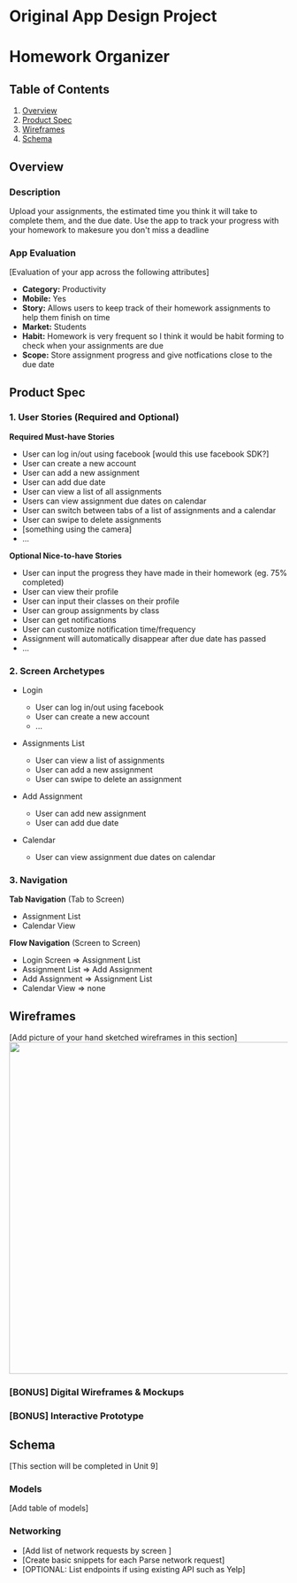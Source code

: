 Original App Design Project
===

# Homework Organizer

## Table of Contents
1. [Overview](#Overview)
1. [Product Spec](#Product-Spec)
1. [Wireframes](#Wireframes)
2. [Schema](#Schema)

## Overview
### Description
Upload your assignments, the estimated time you think it will take to complete them, and the due date. Use the app to track your progress with your homework to makesure you don't miss a deadline

### App Evaluation
[Evaluation of your app across the following attributes]
- **Category:** Productivity
- **Mobile:** Yes
- **Story:** Allows users to keep track of their homework assignments to help them finish on time
- **Market:** Students
- **Habit:** Homework is very frequent so I think it would be habit forming to check when your assignments are due
- **Scope:** Store assignment progress and give notfications close to the due date

## Product Spec

### 1. User Stories (Required and Optional)

**Required Must-have Stories**

* User can log in/out using facebook [would this use facebook SDK?]
* User can create a new account
* User can add a new assignment
* User can add due date
* User can view a list of all assignments
* Users can view assignment due dates on calendar
* User can switch between tabs of a list of assignments and a calendar
* User can swipe to delete assignments
* [something using the camera]
* ...

**Optional Nice-to-have Stories**

* User can input the progress they have made in their homework (eg. 75% completed)
* User can view their profile
* User can input their classes on their profile
* User can group assignments by class 
* User can get notifications
* User can customize notification time/frequency 
* Assignment will automatically disappear after due date has passed
* ...

### 2. Screen Archetypes

* Login
   * User can log in/out using facebook 
   * User can create a new account
   * ...
* Assignments List
   * User can view a list of assignments
   * User can add a new assignment
   * User can swipe to delete an assignment

* Add Assignment
   * User can add new assignment
   * User can add due date

* Calendar
    * User can view assignment due dates on calendar

### 3. Navigation

**Tab Navigation** (Tab to Screen)

* Assignment List
* Calendar View

**Flow Navigation** (Screen to Screen)

* Login Screen
    => Assignment List
* Assignment List
    => Add Assignment
* Add Assignment
    => Assignment List
* Calendar View
    => none

## Wireframes
[Add picture of your hand sketched wireframes in this section]
<img src="YOUR_WIREFRAME_IMAGE_URL" width=600>

### [BONUS] Digital Wireframes & Mockups

### [BONUS] Interactive Prototype

## Schema 
[This section will be completed in Unit 9]
### Models
[Add table of models]
### Networking
- [Add list of network requests by screen ]
- [Create basic snippets for each Parse network request]
- [OPTIONAL: List endpoints if using existing API such as Yelp]
